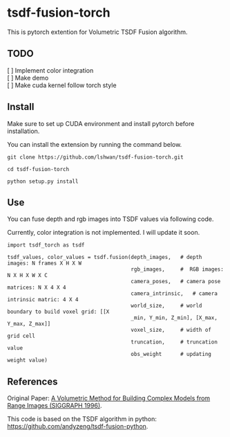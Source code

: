 # tsdf-fusion-torch
This is pytorch extention for Volumetric TSDF Fusion algorithm.


## TODO
[ ] Implement color integration  
[ ] Make demo  
[ ] Make cuda kernel follow torch style

## Install
Make sure to set up CUDA environment and install pytorch before installation.


You can install the extension by running the command below.  

```
git clone https://github.com/lshwan/tsdf-fusion-torch.git

cd tsdf-fusion-torch

python setup.py install
```


## Use
You can fuse depth and rgb images into TSDF values via following code.

Currently, color integration is not implemented. I will update it soon.

```
import tsdf_torch as tsdf

tsdf_values, color_values = tsdf.fusion(depth_images,   # depth images: N frames X H X W
                                        rgb_images,     #  RGB images: N X H X W X C
                                        camera_poses,   # camera pose matrices: N X 4 X 4
                                        camera_intrinsic,   # camera intrinsic matric: 4 X 4
                                        world_size,     # world boundary to build voxel grid: [[X
                                        _min, Y_min, Z_min], [X_max, Y_max, Z_max]]
                                        voxel_size,     # width of grid cell
                                        truncation,     # truncation value
                                        obs_weight      # updating weight value)
```

## References
Original Paper: [A Volumetric Method for Building Complex Models from Range Images (SIGGRAPH 1996)](https://graphics.stanford.edu/papers/volrange/volrange.pdf).

This code is based on the TSDF algorithm in python: https://github.com/andyzeng/tsdf-fusion-python.
